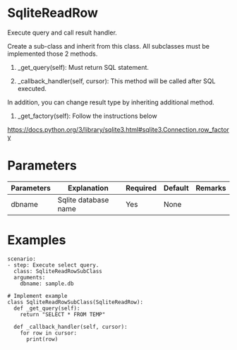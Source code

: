 # SqliteReadRow
Execute query and call result handler.

Create a sub-class and inherit from this class.
All subclasses must be implemented those 2 methods.

1. _get_query(self): Must return SQL statement.

2. _callback_handler(self, cursor): This method will be called after SQL executed.

In addition, you can change result type by inheriting additional method.

1. _get_factory(self): Follow the instructions below

 https://docs.python.org/3/library/sqlite3.html#sqlite3.Connection.row_factory


# Parameters
|Parameters|Explanation|Required|Default|Remarks|
|----------|-----------|--------|-------|-------|
|dbname|Sqlite database name|Yes|None||

# Examples
```
scenario:
- step: Execute select query.
  class: SqliteReadRowSubClass
  arguments:
    dbname: sample.db
```

```
# Implement example
class SqliteReadRowSubClass(SqliteReadRow):
  def _get_query(self):
    return "SELECT * FROM TEMP"

  def _callback_handler(self, cursor):
    for row in cursor:
      print(row)

```